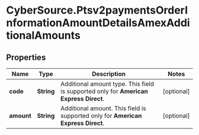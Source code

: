 # CyberSource.Ptsv2paymentsOrderInformationAmountDetailsAmexAdditionalAmounts

## Properties
Name | Type | Description | Notes
------------ | ------------- | ------------- | -------------
**code** | **String** | Additional amount type. This field is supported only for **American Express Direct**.  | [optional] 
**amount** | **String** | Additional amount. This field is supported only for **American Express Direct**.  | [optional] 


